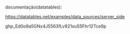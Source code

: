 

documentação(datatables):

https://datatables.net/examples/data_sources/server_side

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